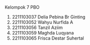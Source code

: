 Kelompok 7 PBO
1. 2211103037	Delia Pebina Br Ginting
2. 2211103052	Wahyu Nurfida A
3. 2211103056	Tanzil Aziim
4. 2211103059	Maghda Luqyana
5. 2211103065	Frisca Destar Suhertal
